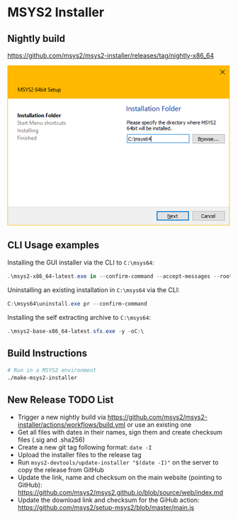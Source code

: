 # MSYS2 Installer

## Nightly build

https://github.com/msys2/msys2-installer/releases/tag/nightly-x86_64

![screenshot](screenshot.png)

## CLI Usage examples

Installing the GUI installer via the CLI to `C:\msys64`:

```powershell
.\msys2-x86_64-latest.exe in --confirm-command --accept-messages --root C:/msys64
```

Uninstalling an existing installation in `C:\msys64` via the CLI:

```powershell
C:\msys64\uninstall.exe pr --confirm-command
```

Installing the self extracting archive to `C:\msys64`:

```powershell
.\msys2-base-x86_64-latest.sfx.exe -y -oC:\
```

## Build Instructions

```bash
# Run in a MSYS2 environment
./make-msys2-installer
```

## New Release TODO List

* Trigger a new nightly build via https://github.com/msys2/msys2-installer/actions/workflows/build.yml or use an existing one
* Get all files with dates in their names, sign them and create checksum files (.sig and .sha256)
* Create a new git tag following format: `date -I`
* Upload the installer files to the release tag
* Run `msys2-devtools/update-installer "$(date -I)"` on the server to copy the release from GitHub
* Update the link, name and checksum on the main website (pointing to GitHub): https://github.com/msys2/msys2.github.io/blob/source/web/index.md
* Update the download link and checksum for the GiHub action: https://github.com/msys2/setup-msys2/blob/master/main.js